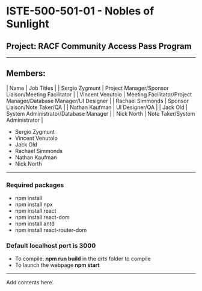 # ISTE-500-501-01 - Nobles of Sunlight

## Project: RACF Community Access Pass Program

---

## Members:
| Name             | Job Titles                                                       |
| Sergio Zygmunt   | Project Manager/Sponsor Liaison/Meeting Facilitator              |
| Vincent Venutolo | Meeting Facilitator/Project Manager/Database Manager/UI Designer |
| Rachael Simmonds | Sponsor Liaison/Note Taker/QA                                    |
| Nathan Kaufman   | UI Designer/QA                                                   |
| Jack Old         | System Administrator/Database Manager                            |
| Nick North       | Note Taker/System Administrator                                  |

- Sergio Zygmunt
- Vincent Venutolo
- Jack Old
- Rachael Simmonds
- Nathan Kaufman
- Nick North

---

### Required packages
- npm install
- npm install npx
- npm install react
- npm install react-dom
- npm install antd
- npm install react-router-dom

### Default localhost port is 3000
- To compile: **npm run build** in the *arts* folder to compile
- To launch the webpage **npm start** 

---

Add contents here.